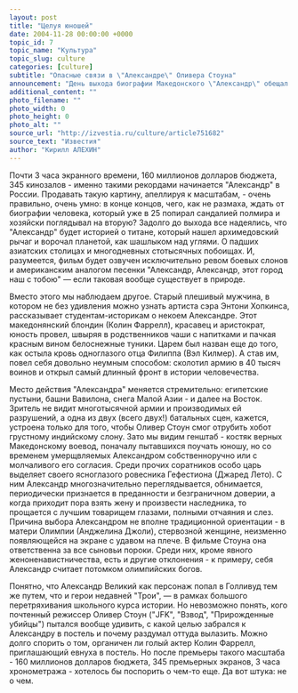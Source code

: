 ```yaml
---
layout: post
title: "Целуя юношей"
date: 2004-11-28 00:00:00 +0000
topic_id: 7
topic_name: "Культура"
topic_slug: culture
categories: [culture]
subtitle: "Опасные связи в \"Александре\" Оливера Стоуна"
announcement: "День выхода биографии Македонского \"Александр\" обещал стать красным в календаре каждого кинозрителя. Но фильм вышел в прокат, а праздник отчего-то не наступил. Вместо этого геи и лесбиянки Европы дружно рукоплещут картине, называя ее величайшим в истории гей-манифестом, греки судятся с производителем из-за оскверненной истории, а первая из опубликованных англоязычных рецензий начинается фразой: \"Как \"Александр\"? Не велик\"."
additional_content: ""
photo_filename: ""
photo_width: 0
photo_height: 0
photo_alt: ""
source_url: "http://izvestia.ru/culture/article751682"
source_text: "Известия"
author: "Кирилл АЛЕХИН"
---
```

Почти 3 часа экранного времени, 160 миллионов долларов бюджета, 345 кинозалов - именно такими рекордами начинается "Александр" в России. Продавать такую картину, апеллируя к масштабам, - очень правильно, очень умно: в конце концов, чего, как не размаха, ждать от биографии человека, который уже в 25 попирал сандалией полмира и хозяйски поглядывал на вторую? Задолго до выхода все надеялись, что "Александр" будет историей о титане, который нашел архимедовский рычаг и ворочал планетой, как шашлыком над углями. О падших азиатских столицах и многодневных стотысячных побоищах. И, разумеется, фильм будет озвучен исключительно ревом боевых слонов и американским аналогом песенки "Александр, Александр, этот город наш с тобою" &mdash; если таковая вообще существует в природе.

Вместо этого мы наблюдаем другое. Старый плешивый мужчина, в котором не без удивления можно узнать артиста сэра Энтони Хопкинса, рассказывает студентам-историкам о некоем Александре. Этот македонянский блондин (Колин Фаррелл), красавец и аристократ, юность провел, швыряя в родственников чаши с напитками и пачкая красным вином белоснежные туники. Царем был назван еще до того, как остыла кровь одноглазого отца Филиппа (Вэл Килмер). А став им, повел себя довольно неумным способом: сколотил армию в 40 тысяч воинов и открыл самый длинный фронт в истории человечества.

Место действия "Александра" меняется стремительно: египетские пустыни, башни Вавилона, снега Малой Азии - и далее на Восток. Зритель не видит многотысячной армии и производимых ей разрушений, а одна из двух (всего двух!) батальных сцен, кажется, устроена только для того, чтобы Оливер Стоун смог отрубить хобот грустному индийскому слону. Зато мы видим генштаб - костяк верных Македонскому воевод, поначалу пытавшихся поучать юношу, но со временем умерщвляемых Александром собственноручно или с молчаливого его согласия. Среди прочих соратников особо царь выделяет своего ясноглазого ровесника Гефестиона (Джаред Лето). С ним Александр многозначительно переглядывается, обнимается, периодически признается в преданности и безграничном доверии, а когда приходит пора взять жену и произвести наследника, то прощается с лучшим товарищем глазами, полными отчаяния и слез. Причина выбора Александром не вполне традиционной ориентации - в матери Олимпии (Анджелина Джоли), стервозной женщине, неизменно появляющейся на экране с удавом на плече. В фильме Стоуна она ответственна за все сыновьи пороки. Среди них, кроме явного женоненавистничества, есть и другие отклонения - к примеру, себя Александр считает потомком олимпийских богов.

Понятно, что Александр Великий как персонаж попал в Голливуд тем же путем, что и герои недавней "Трои", &mdash; в рамках большого перетряхивания школьного курса истории. Но невозможно понять, кого почтенный режиссер Оливер Стоун ("JFK", "Взвод", "Прирожденные убийцы") пытался вообще удивить, с какой целью забрался к Александру в постель и почему раздумал оттуда вылазить. Можно долго спорить о том, органичен ли голый актер Колин Фаррелл, приглашающий евнуха в постель. Но после премьеры такого масштаба - 160 миллионов долларов бюджета, 345 премьерных экранов, 3 часа хронометража - хотелось бы поспорить о чем-то еще. Да вот штука: не о чем.
